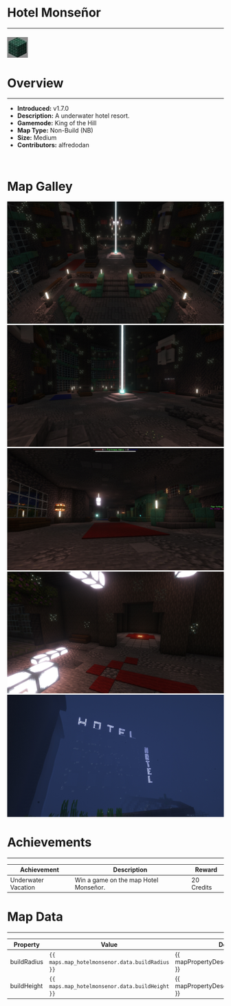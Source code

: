 <!-- replace _map_ with the actual map name -->
<!-- change gamemode type for the Map data description  -->
# Hotel Monseñor

***

#### ![hotelmonsenoricon](../assets/maps/hotelmonsenor/hotelmonsenor-icon.jpg)

# Overview
***
- **Introduced:** v1.7.0
- **Description:** A underwater hotel resort.
- **Gamemode:** King of the Hill
- **Map Type:** Non-Build (NB)
- **Size:** Medium
- **Contributors:** alfredodan

<br />  

# Map Galley
![HotelMonsenor - Overview](../assets/maps/hotelmonsenor/hotelmonsenor-overview.jpg '')
![HotelMonsenor - Beacon](../assets/maps/hotelmonsenor/hotelmonsenor-beacon.jpg '')
![HotelMonsenor - UnderBeacon](../assets/maps/hotelmonsenor/hotelmonsenor-underbeacon.jpg '')
![HotelMonsenor - Spawn](../assets/maps/hotelmonsenor/hotelmonsenor-spawn.jpg '')
![HotelMonsenor - Extra](../assets/maps/hotelmonsenor/hotelmonsenor-signunderwater.jpg '')

# Achievements
***

| Achievement | Description | Reward |
| ----- | ----- | ------ |
| Underwater Vacation | Win a game on the map Hotel Monseñor. | 20 Credits |



# Map Data
***

| Property | Value | Description |
| ----------- | ----------- | ------ |
| buildRadius |`{{ maps.map_hotelmonsenor.data.buildRadius }}`| {{ mapPropertyDescriptions.buildRadius.koth }} |
| buildHeight |`{{ maps.map_hotelmonsenor.data.buildHeight }}`| {{ mapPropertyDescriptions.buildHeight.koth }} |